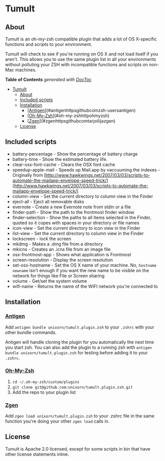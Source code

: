 # Tumult

## About

Tumult is an oh-my-zsh compatible plugin that adds a lot of OS X-specific functions and scripts to your environment.

Tumult will check to see if you're running on OS X and not load itself if you aren't. This allows you to use the same plugin list in all your environments without polluting your ZSH with incompatible functions and scripts on non-Mac machines.

<!-- START doctoc generated TOC please keep comment here to allow auto update -->
<!-- DON'T EDIT THIS SECTION, INSTEAD RE-RUN doctoc TO UPDATE -->
**Table of Contents**  *generated with [DocToc](https://github.com/thlorenz/doctoc)*

- [Tumult](#tumult)
  - [About](#about)
  - [Included scripts](#included-scripts)
  - [Installation](#installation)
    - [[Antigen](https://github.com/zsh-users/antigen)](#antigenhttpsgithubcomzsh-usersantigen)
    - [[Oh-My-Zsh](http://ohmyz.sh/)](#oh-my-zshhttpohmyzsh)
    - [[Zgen](https://github.com/tarjoilija/zgen)](#zgenhttpsgithubcomtarjoilijazgen)
  - [License](#license)

<!-- END doctoc generated TOC please keep comment here to allow auto update -->

## Included scripts

* battery-percentage - Show the percentage of battery charge
* battery-time - Show the estimated battery life.
* clear-osx-font-cache - Clears the OSX font cache
* speedup-apple-mail - Speeds up Mail.app by vaccuuming the indexes - Originally from [http://www.hawkwings.net/2007/03/03/scripts-to-automate-the-mailapp-envelope-speed-trick/](http://www.hawkwings.net/2007/03/03/scripts-to-automate-the-mailapp-envelope-speed-trick/)
* column-view - Set the current directory to column view in the Finder
* eject-all - Eject all removable disks
* evernote - Create a new Evernote note from stdin or a file
* finder-path - Show the path to the frontmost finder window
* finder-selection - Show the paths to all items selected in the Finder, quoted so it copes with spaces in your directory or file names
* icon-view - Set the current directory to icon view in the Finder
* list-view - Set the current directory to column view in the Finder
* lockscreen - lock the screen
* mkdmg - Makes a .dmg file from a directory
* mkicns - Creates an .icns file from an image file
* osx-frontmost-app - Shows what application is Frontmost
* screen-resolution - Display the screen resolution
* set-osx-hostname - Set the OS X name of your machine. No, `hostname newname` isn't enough if you want the new name to be visible on the network for things like File or Screen sharing
* volume - Get/set the system volume
* wifi-name - Returns the name of the WIFI network you're connected to

## Installation

### [Antigen](https://github.com/zsh-users/antigen)

Add `antigen bundle unixorn/tumult.plugin.zsh` to your `.zshrc` with your other bundle commands.

Antigen will handle cloning the plugin for you automatically the next time you start zsh. You can also add the plugin to a running zsh with `antigen bundle unixorn/tumult.plugin.zsh` for testing before adding it to your `.zshrc`.

### [Oh-My-Zsh](http://ohmyz.sh/)

1. `cd ~/.oh-my-zsh/custom/plugins`
2. `git clone git@github.com:unixorn/tumult.plugin.zsh.git`
3. Add the repo to your plugin list

### [Zgen](https://github.com/tarjoilija/zgen)

Add `zgen load unixorn/tumult.plugin.zsh` to your .zshrc file in the same function you're doing your other `zgen load` calls in.

## License

Tumult is Apache 2.0 licensed, except for some scripts in bin that have other license statements inline.
